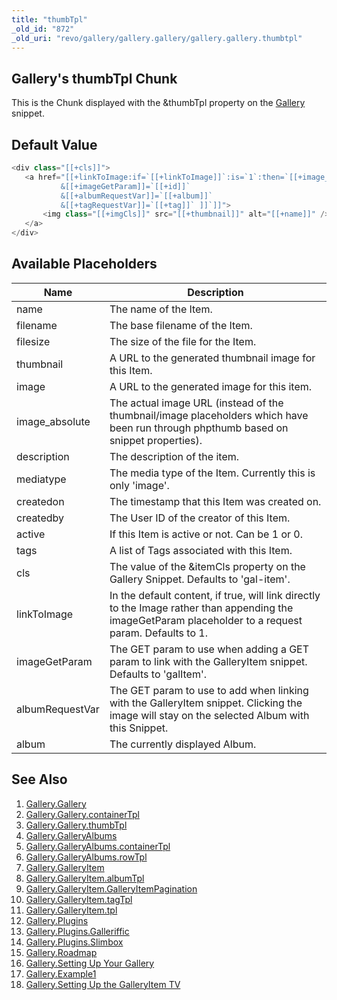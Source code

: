 ```yaml
---
title: "thumbTpl"
_old_id: "872"
_old_uri: "revo/gallery/gallery.gallery/gallery.gallery.thumbtpl"
---
```


## Gallery's thumbTpl Chunk

 This is the Chunk displayed with the &thumbTpl property on the [Gallery](/extras/revo/gallery "Gallery") snippet.

## Default Value

 ``` php 
<div class="[[+cls]]">
    <a href="[[+linkToImage:if=`[[+linkToImage]]`:is=`1`:then=`[[+image_absolute]]`:else=`[[~[[*id]]?
            &[[+imageGetParam]]=`[[+id]]`
            &[[+albumRequestVar]]=`[[+album]]`
            &[[+tagRequestVar]]=`[[+tag]]` ]]`]]">
        <img class="[[+imgCls]]" src="[[+thumbnail]]" alt="[[+name]]" />
    </a>
</div>
```

## Available Placeholders

 | Name            | Description                                                                                                                                             |
 | --------------- | ------------------------------------------------------------------------------------------------------------------------------------------------------- |
 | name            | The name of the Item.                                                                                                                                   |
 | filename        | The base filename of the Item.                                                                                                                          |
 | filesize        | The size of the file for the Item.                                                                                                                      |
 | thumbnail       | A URL to the generated thumbnail image for this Item.                                                                                                   |
 | image           | A URL to the generated image for this item.                                                                                                             |
 | image\_absolute | The actual image URL (instead of the thumbnail/image placeholders which have been run through phpthumb based on snippet properties).                    |
 | description     | The description of the item.                                                                                                                            |
 | mediatype       | The media type of the Item. Currently this is only 'image'.                                                                                             |
 | createdon       | The timestamp that this Item was created on.                                                                                                            |
 | createdby       | The User ID of the creator of this Item.                                                                                                                |
 | active          | If this Item is active or not. Can be 1 or 0.                                                                                                           |
 | tags            | A list of Tags associated with this Item.                                                                                                               |
 | cls             | The value of the &itemCls property on the Gallery Snippet. Defaults to 'gal-item'.                                                                      |
 | linkToImage     | In the default content, if true, will link directly to the Image rather than appending the imageGetParam placeholder to a request param. Defaults to 1. |
 | imageGetParam   | The GET param to use when adding a GET param to link with the GalleryItem snippet. Defaults to 'galItem'.                                               |
 | albumRequestVar | The GET param to use to add when linking with the GalleryItem snippet. Clicking the image will stay on the selected Album with this Snippet.            |
 | album           | The currently displayed Album.                                                                                                                          |

## See Also

1. [Gallery.Gallery](/extras/revo/gallery/gallery.gallery)
  1. [Gallery.Gallery.containerTpl](/extras/revo/gallery/gallery.gallery/gallery.gallery.containertpl)
  2. [Gallery.Gallery.thumbTpl](/extras/revo/gallery/gallery.gallery/gallery.gallery.thumbtpl)
2. [Gallery.GalleryAlbums](/extras/revo/gallery/gallery.galleryalbums)
  1. [Gallery.GalleryAlbums.containerTpl](/extras/revo/gallery/gallery.galleryalbums/gallery.galleryalbums.containertpl)
  2. [Gallery.GalleryAlbums.rowTpl](/extras/revo/gallery/gallery.galleryalbums/gallery.galleryalbums.rowtpl)
3. [Gallery.GalleryItem](/extras/revo/gallery/gallery.galleryitem)
  1. [Gallery.GalleryItem.albumTpl](/extras/revo/gallery/gallery.galleryitem/gallery.galleryitem.albumtpl)
  2. [Gallery.GalleryItem.GalleryItemPagination](/extras/revo/gallery/gallery.galleryitem/gallery.galleryitem.galleryitempagination)
  3. [Gallery.GalleryItem.tagTpl](/extras/revo/gallery/gallery.galleryitem/gallery.galleryitem.tagtpl)
  4. [Gallery.GalleryItem.tpl](/extras/revo/gallery/gallery.galleryitem/gallery.galleryitem.tpl)
4. [Gallery.Plugins](/extras/revo/gallery/gallery.plugins)
  1. [Gallery.Plugins.Galleriffic](/extras/revo/gallery/gallery.plugins/gallery.plugins.galleriffic)
  2. [Gallery.Plugins.Slimbox](/extras/revo/gallery/gallery.plugins/gallery.plugins.slimbox)
5. [Gallery.Roadmap](/extras/revo/gallery/gallery.roadmap)
6. [Gallery.Setting Up Your Gallery](/extras/revo/gallery/gallery.setting-up-your-gallery)
7. [Gallery.Example1](/extras/revo/gallery/gallery.example1)
8. [Gallery.Setting Up the GalleryItem TV](/extras/revo/gallery/gallery.setting-up-the-galleryitem-tv)